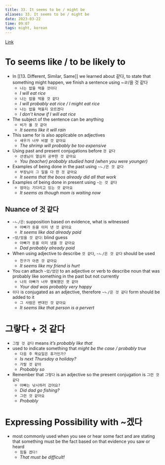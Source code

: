 ```yaml
---
title: 33. It seems to be / might be
aliases: 33. It seems to be / might be
date: 2023-03-22
time: 09:07
tags: might, korean
---
```


[Link](https://www.howtostudykorean.com/unit-2-lower-intermediate-korean-grammar/unit-2-lessons-34-41/lesson-35/)

# To seems like / to be likely to

- In [[13. Different, Similar, Same]] we learned about 같다, to state that something might happen, we finish a sentence using ~ㄹ/을 것 같다
    - `나는 밥을 먹을 것이다`
    - *I will eat rice*
    - `나는 밥을 먹을 것 같다`
    - *I will probably eat rice / I might eat rice*
    - `나는 밥을 먹을지 모르겠다`
    - *I don’t know if I will eat rice*
- The subject of the sentence can be anything
    - `비가 올 것 같아`
    - *It seems like it will rain*
- This same for is also applicable on adjectives
    - `새우가 너무 비쌀 것 같아요`
    - *The shrimp will probably be too expensive*
- Using past and present conjugations before `것 같다`
    - `선생님이 열심히 공부한 것 같아요`
    - *You (teacher) probably studied hard (when you were younger)*
- Examples of being done in the past using `~ㄴ/은 것 같다`
    - `부장님이 그 일을 다 한 것 같아요`
    - *It seems that the boos already did all that work*
- Examples of being done in present using `~는 것 같다`
    - `엄마는 기다리고 있는 것 같아요`
    - *It seems as though mom is waiting now*

## Nuance of 것 같다

- `~ㄴ/은`: supposition based on evidence, what is witnessed
    - `아빠가 돈을 이미 낸 것 같아요`
    - *It seems like dad already paid*
- `~았/었을 것 같다`: blind guess
    - `아빠가 돈을 이미 냈을 것 같아요`
    - *Dad probably already paid*
- When using adjective to describe `것 같다`, `~ㄴ/은 것 같다` should be used
    - `친구가 아픈 것 같아요`
    - *It seems like my friend is hurt*
- You can attach `~았/었던` to an adjective or verb to describe noun that was probably like something in the past but not currently
    - `나의 아빠가 너무 행복했던 겟 같아`
    - *Your dad was probably very happy*
- `이다` is conjugated as an adjective, therefore `~ㄴ/은 것 같다` form should be added to it
    - `그 사람은 변대인 것 같아요`
    - *It seems like that person is a pervert*

# 그랗다 + 것 같다

- `그랄 것 같다` means *it’s probably like that*
- used to indicate something that *might be the case / probably true*
    - `다음 주 목요일은 휴가인가?`
    - *Is next Thursday a holiday?*
    - `가랄 것 같아`
    - *Probably so*
- Remember that `그렇다` is an adjective so the present conjugation is `그런 것 같다`
    - `아빠는 낚시하러 갔어요?`
    - *Did dad go fishing?*
    - `그런 것 같아요`
    - *Probably*

# Expressing Possibility with ~겠다

- most commonly used when you see or hear some fact and are stating that something must be the fact based on that evidence you saw or heard
    - `힘들 겠다!`
    - *That must be difficult!*